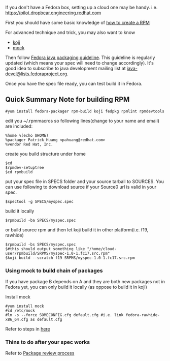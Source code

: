 If you don't have a Fedora box, setting up a cloud one may be handy. i.e. https://pilot.dropbear.engineering.redhat.com

First you should have some basic knowledge of [how to create a RPM](http://fedoraproject.org/wiki/How_to_create_an_RPM_package) 

For advanced technique and trick, you may also want to know 
* [koji](https://fedoraproject.org/wiki/Using_the_Koji_build_system)
* [mock](http://fedoraproject.org/wiki/Using_Mock_to_test_package_builds)

Then follow [Fedora java packaging guideline](https://fedoraproject.org/wiki/Packaging:Java). This guideline is regularly updated (which means your spec will need to change accordingly). It's good idea to subscribe to java development mailing list at java-devel@lists.fedoraproject.org.

Once you have the spec file ready, you can test build it in Fedora. 

Quick Summary Note for building RPM
---
    #yum install fedora-packager rpm-build koji fedpkg rpmlint rpmdevtools

edit you ~/.rpmmacros so following lines(change to your name and email) are included:

    %home %(echo $HOME)
    %packager Patrick Huang <pahuang@redhat.com>
    %vendor Red Hat, Inc.

create you build structure under home

    $cd 
    $rpmdev-setuptree
    $cd rpmbuild

put your spec file in SPECS folder and your source tarball to SOURCES. You can use following to download source if your Source0 url is valid in your spec.

    $spectool -g SPECS/myspec.spec

build it locally

    $rpmbuild -ba SPECS/myspec.spec

or build source rpm and then let koji build it in other platform(i.e. f19, rawhide)

    $rpmbuild -bs SPECS/myspec.spec 
    $#this should output something like "/home/cloud-user/rpmbuild/SRPMS/myspec-1.0-1.fc17.src.rpm"
    $koji build --scratch f19 SRPMS/myspec-1.0-1.fc17.src.rpm

### Using mock to build chain of packages
If you have package B depends on A and they are both new packages not in Fedora yet, you can only build it locally (as oppose to build it in koji)

Install mock

    #yum install mock
    #cd /etc/mock
    #ln -s --force SOMECONFIG.cfg default.cfg #i.e. link fedora-rawhide-x86_64.cfg as default.cfg

Refer to steps in [here](http://fedoraproject.org/wiki/Using_Mock_to_test_package_builds#Building_packages_that_depend_on_packages_not_in_a_repository)

### Thins to do after your spec works
Refer to [Package review process](http://fedoraproject.org/wiki/Package_Review_Process)